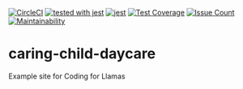 [![CircleCI](https://circleci.com/gh/coding-for-llamas/caring-child-daycare.svg?style=svg)](https://circleci.com/gh/coding-for-llamas/caring-child-daycare)
[![tested with jest](https://img.shields.io/badge/tested_with-jest-99424f.svg)](https://github.com/facebook/jest) [![jest](https://jestjs.io/img/jest-badge.svg)](https://github.com/facebook/jest)
[![Test Coverage](https://api.codeclimate.com/v1/badges/20bc6a995160a27740ef/test_coverage)](https://codeclimate.com/github/coding-for-llamas/caring-child-daycare/test_coverage)
[![Issue Count](https://codeclimate.com/github/coding-for-llamas/caring-child-daycare/badges/issue_count.svg)](https://codeclimate.com/github/coding-for-llamas/caring-child-daycare/issues)
[![Maintainability](https://api.codeclimate.com/v1/badges/20bc6a995160a27740ef/maintainability)](https://codeclimate.com/github/coding-for-llamas/caring-child-daycare/maintainability)

# caring-child-daycare
Example site for Coding for Llamas
